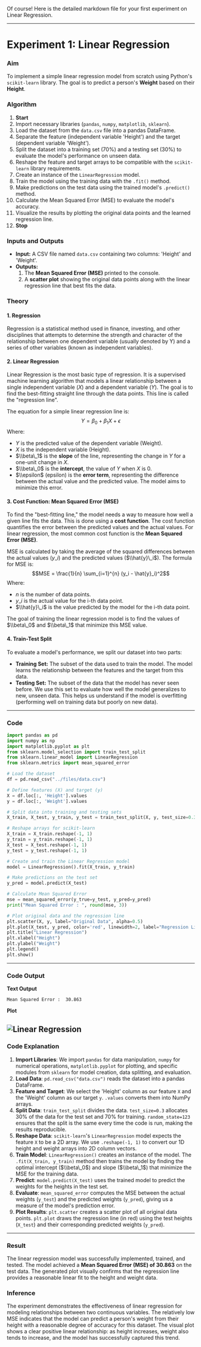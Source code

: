 Of course\! Here is the detailed markdown file for your first experiment on Linear Regression.

---

# **Experiment 1: Linear Regression**

### **Aim**

To implement a simple linear regression model from scratch using Python's `scikit-learn` library. The goal is to predict a person's **Weight** based on their **Height**.

### **Algorithm**

1.  **Start**
2.  Import necessary libraries (`pandas`, `numpy`, `matplotlib`, `sklearn`).
3.  Load the dataset from the `data.csv` file into a pandas DataFrame.
4.  Separate the feature (independent variable 'Height') and the target (dependent variable 'Weight').
5.  Split the dataset into a training set (70%) and a testing set (30%) to evaluate the model's performance on unseen data.
6.  Reshape the feature and target arrays to be compatible with the `scikit-learn` library requirements.
7.  Create an instance of the `LinearRegression` model.
8.  Train the model using the training data with the `.fit()` method.
9.  Make predictions on the test data using the trained model's `.predict()` method.
10. Calculate the Mean Squared Error (MSE) to evaluate the model's accuracy.
11. Visualize the results by plotting the original data points and the learned regression line.
12. **Stop**

### **Inputs and Outputs**

- **Input:** A CSV file named `data.csv` containing two columns: 'Height' and 'Weight'.
- **Outputs:**
  1.  The **Mean Squared Error (MSE)** printed to the console.
  2.  A **scatter plot** showing the original data points along with the linear regression line that best fits the data.

### **Theory**

#### 1\. Regression

Regression is a statistical method used in finance, investing, and other disciplines that attempts to determine the strength and character of the relationship between one dependent variable (usually denoted by Y) and a series of other variables (known as independent variables).

#### 2\. Linear Regression

Linear Regression is the most basic type of regression. It is a supervised machine learning algorithm that models a linear relationship between a single independent variable ($X$) and a dependent variable ($Y$). The goal is to find the best-fitting straight line through the data points. This line is called the "regression line".

The equation for a simple linear regression line is:
$$Y = \beta_0 + \beta_1X + \epsilon$$
Where:

- $Y$ is the predicted value of the dependent variable (Weight).
- $X$ is the independent variable (Height).
- $\\beta\_1$ is the **slope** of the line, representing the change in $Y$ for a one-unit change in $X$.
- $\\beta\_0$ is the **intercept**, the value of $Y$ when $X$ is 0.
- $\\epsilon$ (epsilon) is the **error term**, representing the difference between the actual value and the predicted value. The model aims to minimize this error.

#### 3\. Cost Function: Mean Squared Error (MSE)

To find the "best-fitting line," the model needs a way to measure how well a given line fits the data. This is done using a **cost function**. The cost function quantifies the error between the predicted values and the actual values. For linear regression, the most common cost function is the **Mean Squared Error (MSE)**.

MSE is calculated by taking the average of the squared differences between the actual values ($y\_i$) and the predicted values ($\\hat{y}\_i$).
The formula for MSE is:
$$MSE = \frac{1}{n} \sum_{i=1}^{n} (y_i - \hat{y}_i)^2$$
Where:

- $n$ is the number of data points.
- $y\_i$ is the actual value for the i-th data point.
- $\\hat{y}\_i$ is the value predicted by the model for the i-th data point.

The goal of training the linear regression model is to find the values of $\\beta\_0$ and $\\beta\_1$ that minimize this MSE value.

#### 4\. Train-Test Split

To evaluate a model's performance, we split our dataset into two parts:

- **Training Set:** The subset of the data used to train the model. The model learns the relationship between the features and the target from this data.
- **Testing Set:** The subset of the data that the model has never seen before. We use this set to evaluate how well the model generalizes to new, unseen data. This helps us understand if the model is overfitting (performing well on training data but poorly on new data).

---

### **Code**

```python
import pandas as pd
import numpy as np
import matplotlib.pyplot as plt
from sklearn.model_selection import train_test_split
from sklearn.linear_model import LinearRegression
from sklearn.metrics import mean_squared_error

# Load the dataset
df = pd.read_csv("../files/data.csv")

# Define features (X) and target (y)
X = df.loc[:, 'Height'].values
y = df.loc[:, 'Weight'].values

# Split data into training and testing sets
X_train, X_test, y_train, y_test = train_test_split(X, y, test_size=0.3, random_state=123)

# Reshape arrays for scikit-learn
X_train = X_train.reshape(-1, 1)
y_train = y_train.reshape(-1, 1)
X_test = X_test.reshape(-1, 1)
y_test = y_test.reshape(-1, 1)

# Create and train the Linear Regression model
model = LinearRegression().fit(X_train, y_train)

# Make predictions on the test set
y_pred = model.predict(X_test)

# Calculate Mean Squared Error
mse = mean_squared_error(y_true=y_test, y_pred=y_pred)
print("Mean Squared Error : ", round(mse, 3))

# Plot original data and the regression line
plt.scatter(X, y, label="Original Data", alpha=0.5)
plt.plot(X_test, y_pred, color='red', linewidth=2, label="Regression Line")
plt.title("Linear Regression")
plt.xlabel("Height")
plt.ylabel("Weight")
plt.legend()
plt.show()
```

---

### **Code Output**

**Text Output**

```
Mean Squared Error :  30.863
```

**Plot**

## ![Linear Regression](../outputs/linear_regression_output.png)

### **Code Explanation**

1.  **Import Libraries**: We import `pandas` for data manipulation, `numpy` for numerical operations, `matplotlib.pyplot` for plotting, and specific modules from `sklearn` for model creation, data splitting, and evaluation.
2.  **Load Data**: `pd.read_csv("data.csv")` reads the dataset into a pandas DataFrame.
3.  **Feature and Target**: We select the 'Height' column as our feature `X` and the 'Weight' column as our target `y`. `.values` converts them into NumPy arrays.
4.  **Split Data**: `train_test_split` divides the data. `test_size=0.3` allocates 30% of the data for the test set and 70% for training. `random_state=123` ensures that the split is the same every time the code is run, making the results reproducible.
5.  **Reshape Data**: `scikit-learn`'s `LinearRegression` model expects the feature `X` to be a 2D array. We use `.reshape(-1, 1)` to convert our 1D height and weight arrays into 2D column vectors.
6.  **Train Model**: `LinearRegression()` creates an instance of the model. The `.fit(X_train, y_train)` method then trains the model by finding the optimal intercept ($\\beta\_0$) and slope ($\\beta\_1$) that minimize the MSE for the training data.
7.  **Predict**: `model.predict(X_test)` uses the trained model to predict the weights for the heights in the test set.
8.  **Evaluate**: `mean_squared_error` computes the MSE between the actual weights (`y_test`) and the predicted weights (`y_pred`), giving us a measure of the model's prediction error.
9.  **Plot Results**: `plt.scatter` creates a scatter plot of all original data points. `plt.plot` draws the regression line (in red) using the test heights (`X_test`) and their corresponding predicted weights (`y_pred`).

---

### **Result**

The linear regression model was successfully implemented, trained, and tested. The model achieved a **Mean Squared Error (MSE) of 30.863** on the test data. The generated plot visually confirms that the regression line provides a reasonable linear fit to the height and weight data.

### **Inference**

The experiment demonstrates the effectiveness of linear regression for modeling relationships between two continuous variables. The relatively low MSE indicates that the model can predict a person's weight from their height with a reasonable degree of accuracy for this dataset. The visual plot shows a clear positive linear relationship: as height increases, weight also tends to increase, and the model has successfully captured this trend.
